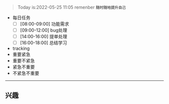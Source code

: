 >Today is:2022-05-25 11:05 remenber **`随时随地提升自己`**
- 每日任务
	- [ ] [08:00-09:00] 功能需求
	- [ ] [09:00-12:00] bug处理
	- [ ] [14:00-16:00] 提单处理
	- [ ] [16:00-18:00] 总结学习
- tracking 
 - 重要紧急
 - 重要不紧急
 - 紧急不重要
 - 不紧急不重要

--- 
## 兴趣